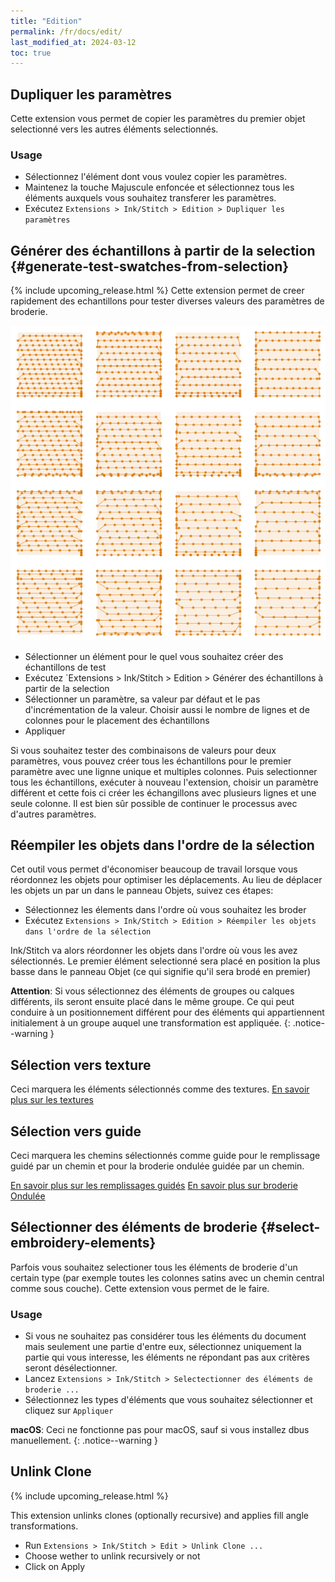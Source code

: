 ```yaml
---
title: "Edition"
permalink: /fr/docs/edit/
last_modified_at: 2024-03-12
toc: true
---
```

## Dupliquer les paramètres

Cette extension vous permet de copier les paramètres du premier objet selectionné vers les autres éléments selectionnés.


### Usage
* Sélectionnez l'élément dont vous voulez copier les paramètres.
* Maintenez la touche Majuscule enfoncée et sélectionnez tous les éléments auxquels vous souhaitez transferer les paramètres.
* Exécutez `Extensions > Ink/Stitch > Edition > Dupliquer les paramètres`

## Générer des échantillons à partir de la selection {#generate-test-swatches-from-selection}
{% include upcoming_release.html %} 
Cette extension permet de creer rapidement des echantillons pour  tester diverses valeurs des paramètres de broderie.

![Example test swatches](/assets/images/docs/test_swatches.png)

* Sélectionner un élément pour le quel vous souhaitez créer des échantillons de test
*  Exécutez `Extensions > Ink/Stitch > Edition > Générer des échantillons à partir de la selection
*  Sélectionner un paramètre, sa valeur par défaut et le pas d'incrémentation de la valeur. Choisir aussi le nombre de lignes et de colonnes pour le placement des échantillons
*  Appliquer

Si vous souhaitez tester des combinaisons de valeurs pour deux paramètres, vous pouvez créer tous les échantillons pour le premier paramètre avec une lignne unique et multiples  colonnes. Puis selectionner tous les échantillons, exécuter à nouveau l'extension, choisir un paramètre différent et cette fois ci créer les échangillons avec plusieurs lignes et une seule colonne. 
Il est bien sûr possible de continuer le processus avec d'autres paramètres.


## Réempiler les objets dans l'ordre de la sélection

Cet outil vous permet d'économiser beaucoup de travail lorsque vous réordonnez les objets pour optimiser les déplacements. Au lieu de déplacer les objets un par un dans le panneau Objets, suivez ces étapes:

* Sélectionnez les élements dans l'ordre où vous souhaitez les broder
* Exécutez `Extensions > Ink/Stitch > Edition > Réempiler les objets dans l'ordre de la sélection`

Ink/Stitch va alors réordonner les objets dans l'ordre où vous les avez sélectionnés. Le premier élément selectionné sera placé en position la plus basse dans le panneau Objet (ce qui signifie qu'il sera brodé en premier)

**Attention**:  Si vous sélectionnez des éléments de groupes ou calques différents, ils seront ensuite placé dans le même groupe. Ce qui peut conduire à un positionnement différent pour des  éléments qui appartiennent initialement à un groupe auquel une transformation est appliquée.
{: .notice--warning }

## Sélection vers texture

 Ceci marquera les éléments sélectionnés comme des textures.
[En savoir plus sur les textures](/fr/docs/stitches/patterns/)

## Sélection vers guide

Ceci marquera les chemins sélectionnés comme guide  pour le remplissage guidé par un chemin et pour la broderie ondulée guidée par un chemin.

[En savoir plus sur les remplissages guidés](/fr/docs/stitches/guided-fill/)
[En savoir plus sur broderie Ondulée](/fr/docs/stitches/ripple-fill/)


##  Sélectionner des éléments de broderie {#select-embroidery-elements}

Parfois vous souhaitez selectioner tous les éléments de broderie d'un certain type (par exemple toutes les colonnes satins avec un chemin central comme sous couche). Cette extension vous permet de le faire.

### Usage

* Si vous ne souhaitez pas considérer tous les éléments du document mais seulement une partie d'entre eux, sélectionnez uniquement la partie qui vous interesse, les éléments ne répondant pas aux critères seront désélectionner.
* Lancez `Extensions > Ink/Stitch > Selectectionner des éléments de broderie ...`
* Sélectionnez les types d'éléments que vous souhaitez sélectionner et cliquez sur `Appliquer`

**macOS**: Ceci ne fonctionne pas pour macOS, sauf si vous installez dbus manuellement.
{: .notice--warning }

## Unlink Clone

{% include upcoming_release.html %}

This extension unlinks clones (optionally recursive) and applies fill angle transformations.

* Run `Extensions > Ink/Stitch > Edit > Unlink Clone ...`
* Choose wether to unlink recursively or not
* Click on Apply
